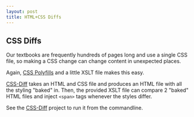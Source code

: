 ```yaml
---
layout: post
title: HTML+CSS Diffs
---
```



## CSS Diffs

Our textbooks are frequently hundreds of pages long and use a single CSS file, so making a CSS change can change content in unexpected places.

Again, [CSS Polyfills](/css-polyfills.js/) and a little XSLT file makes this easy.

[CSS-Diff](https://github.com/philschatz/css-diff.js) takes an HTML and CSS file and produces an HTML file with all the styling "baked" in.
Then, the provided XSLT file can compare 2 "baked" HTML files and inject `<span>` tags whenever the styles differ.


See the [CSS-Diff](https://github.com/philschatz/css-diff.js) project to run it from the commandline.
